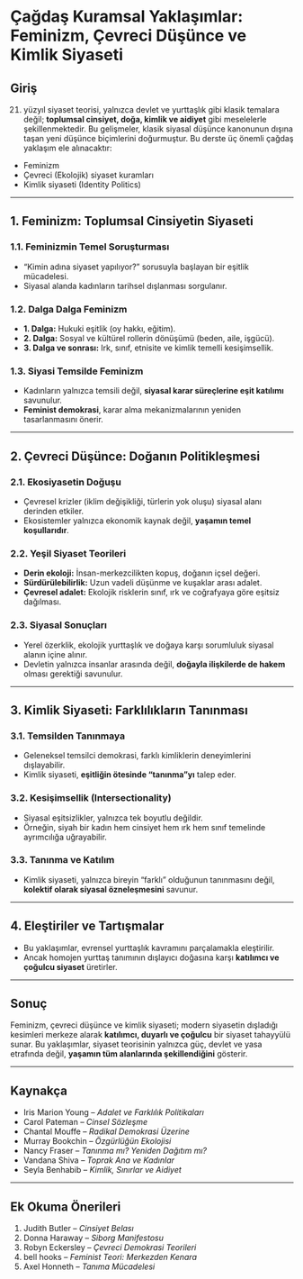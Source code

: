 # Çağdaş Kuramsal Yaklaşımlar: Feminizm, Çevreci Düşünce ve Kimlik Siyaseti

## Giriş

21. yüzyıl siyaset teorisi, yalnızca devlet ve yurttaşlık gibi klasik temalara değil; **toplumsal cinsiyet, doğa, kimlik ve aidiyet** gibi meselelerle şekillenmektedir. Bu gelişmeler, klasik siyasal düşünce kanonunun dışına taşan yeni düşünce biçimlerini doğurmuştur. Bu derste üç önemli çağdaş yaklaşım ele alınacaktır:

- Feminizm
- Çevreci (Ekolojik) siyaset kuramları
- Kimlik siyaseti (Identity Politics)

---

## 1. Feminizm: Toplumsal Cinsiyetin Siyaseti

### 1.1. Feminizmin Temel Soruşturması

- “Kimin adına siyaset yapılıyor?” sorusuyla başlayan bir eşitlik mücadelesi.
- Siyasal alanda kadınların tarihsel dışlanması sorgulanır.

### 1.2. Dalga Dalga Feminizm

- **1. Dalga:** Hukuki eşitlik (oy hakkı, eğitim).
- **2. Dalga:** Sosyal ve kültürel rollerin dönüşümü (beden, aile, işgücü).
- **3. Dalga ve sonrası:** Irk, sınıf, etnisite ve kimlik temelli kesişimsellik.

### 1.3. Siyasi Temsilde Feminizm

- Kadınların yalnızca temsili değil, **siyasal karar süreçlerine eşit katılımı** savunulur.
- **Feminist demokrasi**, karar alma mekanizmalarının yeniden tasarlanmasını önerir.

---

## 2. Çevreci Düşünce: Doğanın Politikleşmesi

### 2.1. Ekosiyasetin Doğuşu

- Çevresel krizler (iklim değişikliği, türlerin yok oluşu) siyasal alanı derinden etkiler.
- Ekosistemler yalnızca ekonomik kaynak değil, **yaşamın temel koşullarıdır**.

### 2.2. Yeşil Siyaset Teorileri

- **Derin ekoloji:** İnsan-merkezcilikten kopuş, doğanın içsel değeri.
- **Sürdürülebilirlik:** Uzun vadeli düşünme ve kuşaklar arası adalet.
- **Çevresel adalet:** Ekolojik risklerin sınıf, ırk ve coğrafyaya göre eşitsiz dağılması.

### 2.3. Siyasal Sonuçları

- Yerel özerklik, ekolojik yurttaşlık ve doğaya karşı sorumluluk siyasal alanın içine alınır.
- Devletin yalnızca insanlar arasında değil, **doğayla ilişkilerde de hakem** olması gerektiği savunulur.

---

## 3. Kimlik Siyaseti: Farklılıkların Tanınması

### 3.1. Temsilden Tanınmaya

- Geleneksel temsilci demokrasi, farklı kimliklerin deneyimlerini dışlayabilir.
- Kimlik siyaseti, **eşitliğin ötesinde “tanınma”yı** talep eder.

### 3.2. Kesişimsellik (Intersectionality)

- Siyasal eşitsizlikler, yalnızca tek boyutlu değildir.
- Örneğin, siyah bir kadın hem cinsiyet hem ırk hem sınıf temelinde ayrımcılığa uğrayabilir.

### 3.3. Tanınma ve Katılım

- Kimlik siyaseti, yalnızca bireyin “farklı” olduğunun tanınmasını değil, **kolektif olarak siyasal özneleşmesini** savunur.

---

## 4. Eleştiriler ve Tartışmalar

- Bu yaklaşımlar, evrensel yurttaşlık kavramını parçalamakla eleştirilir.
- Ancak homojen yurttaş tanımının dışlayıcı doğasına karşı **katılımcı ve çoğulcu siyaset** üretirler.

---

## Sonuç

Feminizm, çevreci düşünce ve kimlik siyaseti; modern siyasetin dışladığı kesimleri merkeze alarak **katılımcı, duyarlı ve çoğulcu** bir siyaset tahayyülü sunar. Bu yaklaşımlar, siyaset teorisinin yalnızca güç, devlet ve yasa etrafında değil, **yaşamın tüm alanlarında şekillendiğini** gösterir.

---

## Kaynakça

- Iris Marion Young – _Adalet ve Farklılık Politikaları_
- Carol Pateman – _Cinsel Sözleşme_
- Chantal Mouffe – _Radikal Demokrasi Üzerine_
- Murray Bookchin – _Özgürlüğün Ekolojisi_
- Nancy Fraser – _Tanınma mı? Yeniden Dağıtım mı?_
- Vandana Shiva – _Toprak Ana ve Kadınlar_
- Seyla Benhabib – _Kimlik, Sınırlar ve Aidiyet_

---

## Ek Okuma Önerileri

1. Judith Butler – _Cinsiyet Belası_
2. Donna Haraway – _Siborg Manifestosu_
3. Robyn Eckersley – _Çevreci Demokrasi Teorileri_
4. bell hooks – _Feminist Teori: Merkezden Kenara_
5. Axel Honneth – _Tanıma Mücadelesi_
